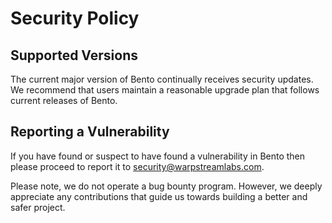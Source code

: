 # Security Policy

## Supported Versions

The current major version of Bento continually receives security updates. We recommend that users maintain a reasonable upgrade plan that follows current releases of Bento.

## Reporting a Vulnerability

If you have found or suspect to have found a vulnerability in Bento then please proceed to report it to security@warpstreamlabs.com.

Please note, we do not operate a bug bounty program. However, we deeply appreciate any contributions that guide us towards building a better and safer project.
